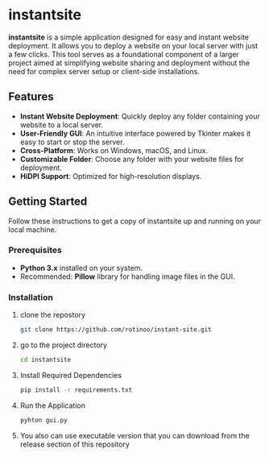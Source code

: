# instantsite

**instantsite** is a simple application designed for easy and instant website deployment. It allows you to deploy a website on your local server with just a few clicks. This tool serves as a foundational component of a larger project aimed at simplifying website sharing and deployment without the need for complex server setup or client-side installations.

## Features

- **Instant Website Deployment**: Quickly deploy any folder containing your website to a local server.
- **User-Friendly GUI**: An intuitive interface powered by Tkinter makes it easy to start or stop the server.
- **Cross-Platform**: Works on Windows, macOS, and Linux.
- **Customizable Folder**: Choose any folder with your website files for deployment.
- **HiDPI Support**: Optimized for high-resolution displays.

## Getting Started

Follow these instructions to get a copy of instantsite up and running on your local machine.

### Prerequisites

- **Python 3.x** installed on your system.
- Recommended: **Pillow** library for handling image files in the GUI.

### Installation

1. clone the repostory
   ```bash
   git clone https://github.com/rotinoo/instant-site.git

2. go to the project directory
   ```bash
   cd instantsite

3. Install Required Dependencies
   ```bash
   pip install -r requirements.txt

4. Run the Application
   ```bash
   pyhton gui.py

5. You also can use executable version that you can download from the release section of this repository

